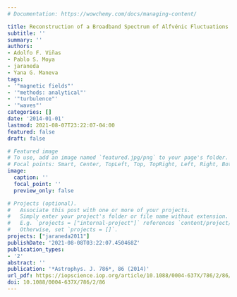 ```yaml
---
# Documentation: https://wowchemy.com/docs/managing-content/

title: Reconstruction of a Broadband Spectrum of Alfvénic Fluctuations
subtitle: ''
summary: ''
authors:
- Adolfo F. Viñas
- Pablo S. Moya
- jaraneda
- Yana G. Maneva
tags:
- '"magnetic fields"'
- '"methods: analytical"'
- '"turbulence"'
- '"waves"'
categories: []
date: '2014-01-01'
lastmod: 2021-08-07T23:22:07-04:00
featured: false
draft: false

# Featured image
# To use, add an image named `featured.jpg/png` to your page's folder.
# Focal points: Smart, Center, TopLeft, Top, TopRight, Left, Right, BottomLeft, Bottom, BottomRight.
image:
  caption: ''
  focal_point: ''
  preview_only: false

# Projects (optional).
#   Associate this post with one or more of your projects.
#   Simply enter your project's folder or file name without extension.
#   E.g. `projects = ["internal-project"]` references `content/project/deep-learning/index.md`.
#   Otherwise, set `projects = []`.
projects: ["jaraneda2011"]
publishDate: '2021-08-08T03:22:07.450468Z'
publication_types:
- '2'
abstract: ''
publication: '*Astrophys. J. 786*, 86 (2014)'
url_pdf: https://iopscience.iop.org/article/10.1088/0004-637X/786/2/86/pdf
doi: 10.1088/0004-637X/786/2/86
---
```


